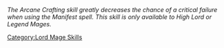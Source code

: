 *The Arcane Crafting skill greatly decreases the chance of a critical
failure when using the Manifest spell. This skill is only available to
High Lord or Legend Mages.*

[Category:Lord Mage Skills](Category:Lord_Mage_Skills "wikilink")
